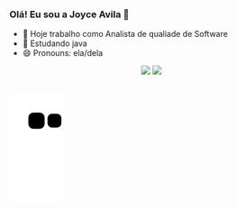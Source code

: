 ### Olá! Eu sou a Joyce Avila 👋

- 🔭 Hoje trabalho como Analista de qualiade de Software
- 📖 Estudando java
- 😄 Pronouns: ela/dela




  
 <div align="center">
  <a href = "mailto:avilajoyce8@gmail.com"><img src="https://img.shields.io/badge/-Gmail-%23333?style=for-the-badge&logo=gmail&logoColor=white" target="_blank"></a>
  <a href="Link linkedin:www.linkedin.com/in/joyce-avila" target="_blank"><img src="https://img.shields.io/badge/-LinkedIn-%230077B5?style=for-the-badge&logo=linkedin&logoColor=white" target="_blank"></a> 
</div>
</br>



![Snake animation](https://github.com/Avilajoyce2828/Avilajoyce2828/blob/output/github-contribution-grid-snake.svg)
